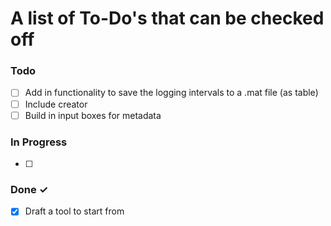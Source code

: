 # A list of To-Do's that can be checked off

### Todo

- [ ] Add in functionality to save the logging intervals to a .mat file (as table)
-   [ ]   Include creator
- [ ] Build in input boxes for metadata

### In Progress

- [ ] 

### Done ✓

- [x] Draft a tool to start from
